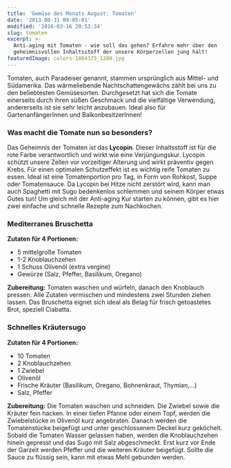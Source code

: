 ```yaml
---
title: 'Gemüse des Monats August: Tomaten'
date: '2013-08-31 09:05:01'
modified: '2016-03-16 20:53:34'
slug: tomaten
excerpt: >-
  Anti-aging mit Tomaten - wie soll das gehen? Erfahre mehr über den
  geheimnisvollen Inhaltsstoff der unsere Körperzellen jung hält!   
featuredImage: colors-1004375_1280.jpg
---
```


Tomaten, auch Paradeiser genannt, stammen ursprünglich aus Mittel- und Südamerika. Das wärmeliebende Nachtschattengewächs zählt bei uns zu den beliebtesten Gemüsesorten. Durchgesetzt hat sich die Tomate einerseits durch ihren süßen Geschmack und die vielfältige Verwendung, andererseits ist sie sehr leicht anzubauen. Ideal also für GartenanfängerInnen und BalkonbesitzerInnen!

### Was macht die Tomate nun so besonders?

Das Geheimnis der Tomaten ist das **Lycopin**. Dieser Inhaltsstoff ist für die rote Farbe verantwortlich und wirkt wie eine Verjüngungskur. Lycopin schützt unsere Zellen vor vorzeitiger Alterung und wirkt präventiv gegen Krebs. Für einen optimalen Schutzeffekt ist es wichtig reife Tomaten zu essen. Ideal ist eine Tomatenportion pro Tag, in Form von Rohkost, Suppe oder Tomatensauce. Da Lycopin bei Hitze nicht zerstört wird, kann man auch Spaghetti mit Sugo bedenkenlos schlemmen und seinem Körper etwas Gutes tun! Um gleich mit der Anti-aging Kur starten zu können, gibt es hier zwei einfache und schnelle Rezepte zum Nachkochen.

### Mediterranes Bruschetta

**Zutaten für 4 Portionen:**

*   5 mittelgroße Tomaten
*   1-2 Knoblauchzehen
*   1 Schuss Olivenöl (extra vergine)
*   Gewürze (Salz, Pfeffer, Basilikum, Oregano) 

**Zubereitung:** Tomaten waschen und würfeln, danach den Knoblauch pressen. Alle Zutaten vermischen und mindestens zwei Stunden ziehen lassen. Das Bruschetta eignet sich ideal als Belag für frisch getoastetes Brot, speziell Ciabatta. <!-- Image removed (no copyright): Bruschetta-300x225.jpg -->

### Schnelles Kräutersugo

**Zutaten für 4 Portionen:**

*   10 Tomaten
*   2 Knoblauchzehen
*   1 Zwiebel
*   Olivenöl
*   Frische Kräuter (Basilikum, Oregano, Bohnenkraut, Thymian,…)
*   Salz, Pfeffer

**Zubereitung:** Die Tomaten waschen und schneiden. Die Zwiebel sowie die Kräuter fein hacken. In einer tiefen Pfanne oder einem Topf, werden die Zwiebelstücke in Olivenöl kurz angebraten. Danach werden die Tomatenstücke beigefügt und unter geschlossenem Deckel kurz geköchelt. Sobald die Tomaten Wasser gelassen haben, werden die Knoblauchzehen hinein gepresst und das Sugo mit Salz abgeschmeckt. Erst kurz vor Ende der Garzeit werden Pfeffer und die weiteren Kräuter beigefügt. Sollte die Sauce zu flüssig sein, kann mit etwas Mehl gebunden werden. <!-- Image removed (no copyright): Sugo-300x225.jpg -->
